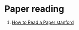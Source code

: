 # Paper reading

1. [How to Read a Paper stanford](https://web.stanford.edu/class/ee384m/Handouts/HowtoReadPaper.pdf)
